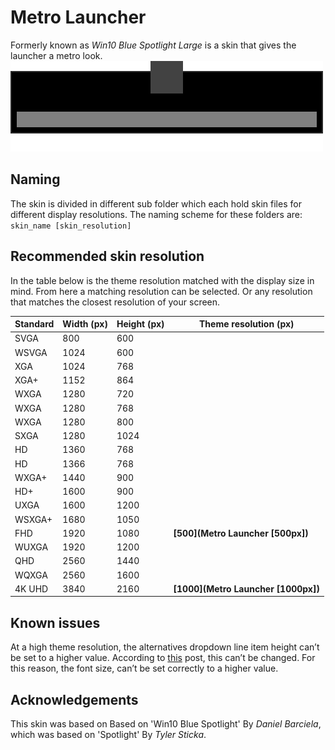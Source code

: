 Metro Launcher
==============
Formerly known as *Win10 Blue Spotlight Large* is a skin that gives the launcher a metro look. 
[![Metro Launcher](https://github.com/MrCrazyID/Launchy_Skins/blob/master/Metro%20Launcher/General%20files/Metro_Skin.png)](https://github.com/MrCrazyID/Launchy_Skins)

## Naming
The skin is divided in different sub folder which each hold skin files for different display resolutions. The naming scheme for these folders are: `skin_name [skin_resolution]`

## Recommended skin resolution
In the table below is the theme resolution matched with the display size in mind. From here a matching resolution can be selected. Or any resolution that matches the closest resolution of your screen.

| Standard | Width (px) | Height (px) | Theme resolution (px)               | 
|----------|------------|-------------|-------------------------------------| 
| SVGA     | 800        | 600         |                                     | 
| WSVGA    | 1024       | 600         |                                     | 
| XGA      | 1024       | 768         |                                     | 
| XGA+     | 1152       | 864         |                                     | 
| WXGA     | 1280       | 720         |                                     | 
| WXGA     | 1280       | 768         |                                     | 
| WXGA     | 1280       | 800         |                                     | 
| SXGA     | 1280       | 1024        |                                     | 
| HD       | 1360       | 768         |                                     | 
| HD       | 1366       | 768         |                                     | 
| WXGA+    | 1440       | 900         |                                     | 
| HD+      | 1600       | 900         |                                     | 
| UXGA     | 1600       | 1200        |                                     | 
| WSXGA+   | 1680       | 1050        |                                     | 
| FHD      | 1920       | 1080        | **[500](Metro Launcher [500px])**   |
| WUXGA    | 1920       | 1200        |                                     | 
| QHD      | 2560       | 1440        |                                     | 
| WQXGA    | 2560       | 1600        |                                     | 
| 4K UHD   | 3840       | 2160        | **[1000](Metro Launcher [1000px])** | 

## Known issues
At a high theme resolution, the alternatives dropdown line item height can’t be set to a higher value. According to [this](http://sourceforge.net/p/launchy/discussion/766268/thread/02f9b236/) post, this can’t be changed.
For this reason, the font size, can’t be set correctly to a higher value.

## Acknowledgements
This skin was based on Based on 'Win10 Blue Spotlight' By *Daniel Barciela*,  
which was based on 'Spotlight' By *Tyler Sticka*.
